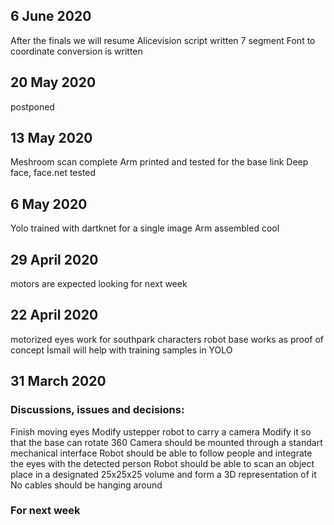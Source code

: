 ## 6 June 2020
After the finals we will resume
Alicevision script written
7 segment Font to coordinate conversion is written

## 20 May 2020
postponed

## 13 May 2020
Meshroom scan complete
Arm printed and tested for the base link
Deep face, face.net tested

## 6 May 2020
Yolo trained with dartknet for a single image
Arm assembled
cool

## 29 April 2020
motors are expected
looking for next week

## 22 April 2020
motorized eyes work for southpark characters
robot base works as proof of concept
İsmail will help with training samples in YOLO

## 31 March 2020

### Discussions, issues and decisions:  
Finish moving eyes
Modify ustepper robot to carry a camera
Modify it so that the base can rotate 360
Camera should be mounted through a standart mechanical interface
Robot should be able to follow people and integrate the eyes with the detected person
Robot should be able to scan an object place in a designated 25x25x25 volume and form a 3D representation of it
No cables should be hanging around

### For next week
